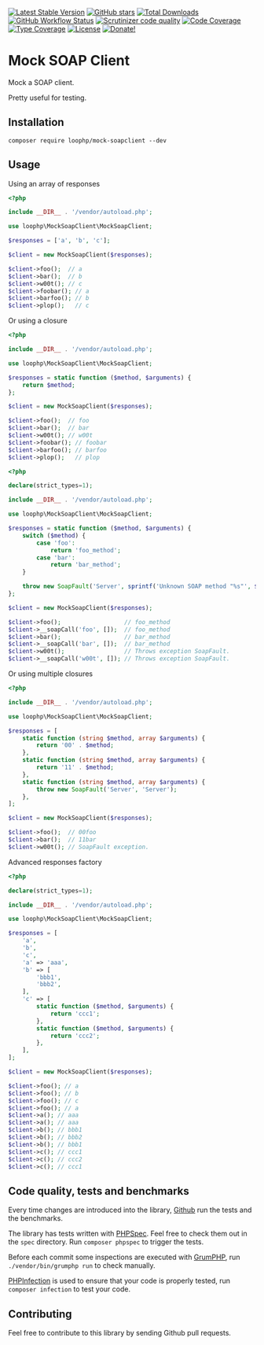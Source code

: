 [![Latest Stable Version](https://img.shields.io/packagist/v/loophp/mock-soapclient.svg?style=flat-square)](https://packagist.org/packages/loophp/mock-soapclient)
 [![GitHub stars](https://img.shields.io/github/stars/loophp/mock-soapclient.svg?style=flat-square)](https://packagist.org/packages/loophp/mock-soapclient)
 [![Total Downloads](https://img.shields.io/packagist/dt/loophp/mock-soapclient.svg?style=flat-square)](https://packagist.org/packages/loophp/mock-soapclient)
 [![GitHub Workflow Status](https://img.shields.io/github/workflow/status/loophp/mock-soapclient/Continuous%20Integration?style=flat-square)](https://github.com/loophp/mock-soapclient/actions)
 [![Scrutinizer code quality](https://img.shields.io/scrutinizer/quality/g/loophp/mock-soapclient/master.svg?style=flat-square)](https://scrutinizer-ci.com/g/loophp/mock-soapclient/?branch=master)
 [![Code Coverage](https://img.shields.io/scrutinizer/coverage/g/loophp/mock-soapclient/master.svg?style=flat-square)](https://scrutinizer-ci.com/g/loophp/mock-soapclient/?branch=master)
 [![Type Coverage](https://shepherd.dev/github/loophp/mock-soapclient/coverage.svg)](https://shepherd.dev/github/loophp/mock-soapclient)
 [![License](https://img.shields.io/packagist/l/loophp/mock-soapclient.svg?style=flat-square)](https://packagist.org/packages/loophp/mock-soapclient)
 [![Donate!](https://img.shields.io/badge/Donate-Paypal-brightgreen.svg?style=flat-square)](https://paypal.me/drupol)
 
# Mock SOAP Client

Mock a SOAP client.

Pretty useful for testing.

## Installation

```composer require loophp/mock-soapclient --dev```

## Usage

Using an array of responses

```php
<?php

include __DIR__ . '/vendor/autoload.php';

use loophp\MockSoapClient\MockSoapClient;

$responses = ['a', 'b', 'c'];

$client = new MockSoapClient($responses);

$client->foo();  // a
$client->bar();  // b
$client->w00t(); // c
$client->foobar(); // a
$client->barfoo(); // b
$client->plop();   // c
```

Or using a closure

```php
<?php

include __DIR__ . '/vendor/autoload.php';

use loophp\MockSoapClient\MockSoapClient;

$responses = static function ($method, $arguments) {
    return $method;
};

$client = new MockSoapClient($responses);

$client->foo();  // foo
$client->bar();  // bar
$client->w00t(); // w00t
$client->foobar(); // foobar
$client->barfoo(); // barfoo
$client->plop();   // plop
```

```php
<?php

declare(strict_types=1);

include __DIR__ . '/vendor/autoload.php';

use loophp\MockSoapClient\MockSoapClient;

$responses = static function ($method, $arguments) {
    switch ($method) {
        case 'foo':
            return 'foo_method';
        case 'bar':
            return 'bar_method';
    }

    throw new SoapFault('Server', sprintf('Unknown SOAP method "%s"', $method));
};

$client = new MockSoapClient($responses);

$client->foo();                  // foo_method
$client->__soapCall('foo', []);  // foo_method
$client->bar();                  // bar_method
$client->__soapCall('bar', []);  // bar_method
$client->w00t();                 // Throws exception SoapFault.
$client->__soapCall('w00t', []); // Throws exception SoapFault.
```

Or using multiple closures

```php
<?php

include __DIR__ . '/vendor/autoload.php';

use loophp\MockSoapClient\MockSoapClient;

$responses = [
    static function (string $method, array $arguments) {
        return '00' . $method;
    },
    static function (string $method, array $arguments) {
        return '11' . $method;
    },
    static function (string $method, array $arguments) {
        throw new SoapFault('Server', 'Server');
    },
];

$client = new MockSoapClient($responses);

$client->foo();  // 00foo
$client->bar();  // 11bar
$client->w00t(); // SoapFault exception.
```

Advanced responses factory

```php
<?php

declare(strict_types=1);

include __DIR__ . '/vendor/autoload.php';

use loophp\MockSoapClient\MockSoapClient;

$responses = [
    'a',
    'b',
    'c',
    'a' => 'aaa',
    'b' => [
        'bbb1',
        'bbb2',
    ],
    'c' => [
        static function ($method, $arguments) {
            return 'ccc1';
        },
        static function ($method, $arguments) {
            return 'ccc2';
        },
    ],
];

$client = new MockSoapClient($responses);

$client->foo(); // a
$client->foo(); // b
$client->foo(); // c
$client->foo(); // a
$client->a(); // aaa
$client->a(); // aaa
$client->b(); // bbb1
$client->b(); // bbb2
$client->b(); // bbb1
$client->c(); // ccc1
$client->c(); // ccc2
$client->c(); // ccc1
```

## Code quality, tests and benchmarks

Every time changes are introduced into the library, [Github](https://github.com/loophp/mock-soapclient/actions) run the tests and the benchmarks.

The library has tests written with [PHPSpec](http://www.phpspec.net/).
Feel free to check them out in the `spec` directory. Run `composer phpspec` to trigger the tests.

Before each commit some inspections are executed with [GrumPHP](https://github.com/phpro/grumphp), run `./vendor/bin/grumphp run` to check manually.

[PHPInfection](https://github.com/infection/infection) is used to ensure that your code is properly tested, run `composer infection` to test your code.

## Contributing

Feel free to contribute to this library by sending Github pull requests.
